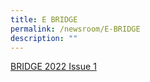 ```yaml
---
title: E BRIDGE
permalink: /newsroom/E-BRIDGE
description: ""
---
```

[BRIDGE 2022 Issue 1]([](/files/E%20BRIDGE/Bridge%202022%20Issue%201.pdf))